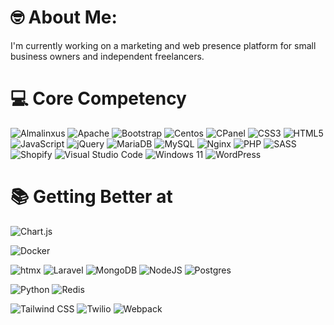 # 🤓 About Me:
I'm currently working on a marketing and web presence platform for small business owners and independent freelancers.

# 💻 Core Competency
![Almalinxus](https://img.shields.io/badge/AlmaLinux-000000.svg?style=for-the-badge&logo=AlmaLinux&logoColor=white)
![Apache](https://img.shields.io/badge/Apache-D22128.svg?style=for-the-badge&logo=Apache&logoColor=white)
![Bootstrap](https://img.shields.io/badge/bootstrap-%238511FA.svg?style=for-the-badge&logo=bootstrap&logoColor=white)
![Centos](https://img.shields.io/badge/CentOS-262577.svg?style=for-the-badge&logo=CentOS&logoColor=white)
![CPanel](https://img.shields.io/badge/cPanel-FF6C2C.svg?style=for-the-badge&logo=cPanel&logoColor=white)
![CSS3](https://img.shields.io/badge/css3-%231572B6.svg?style=for-the-badge&logo=css3&logoColor=white)
![HTML5](https://img.shields.io/badge/html5-%23E34F26.svg?style=for-the-badge&logo=html5&logoColor=white)
![JavaScript](https://img.shields.io/badge/javascript-%23323330.svg?style=for-the-badge&logo=javascript&logoColor=%23F7DF1E)
![jQuery](https://img.shields.io/badge/jquery-%230769AD.svg?style=for-the-badge&logo=jquery&logoColor=white)
![MariaDB](https://img.shields.io/badge/MariaDB-003545?style=for-the-badge&logo=mariadb&logoColor=white)
![MySQL](https://img.shields.io/badge/mysql-4479A1.svg?style=for-the-badge&logo=mysql&logoColor=white)
![Nginx](https://img.shields.io/badge/nginx-%23009639.svg?style=for-the-badge&logo=nginx&logoColor=white)
![PHP](https://img.shields.io/badge/php-%23777BB4.svg?style=for-the-badge&logo=php&logoColor=white)
![SASS](https://img.shields.io/badge/SASS-hotpink.svg?style=for-the-badge&logo=SASS&logoColor=white)
![Shopify](https://img.shields.io/badge/Shopify-7AB55C.svg?style=for-the-badge&logo=Shopify&logoColor=white)
![Visual Studio Code](https://img.shields.io/badge/Visual%20Studio%20Code-0078d7.svg?style=for-the-badge&logo=visual-studio-code&logoColor=white)
![Windows 11](https://img.shields.io/badge/Windows%2011-%230079d5.svg?style=for-the-badge&logo=Windows%2011&logoColor=white)
![WordPress](https://img.shields.io/badge/WordPress-%23117AC9.svg?style=for-the-badge&logo=WordPress&logoColor=white)

# 📚 Getting Better at
<!--
![Adobe Illustrator](https://img.shields.io/badge/adobe%20illustrator-%23FF9A00.svg?style=for-the-badge&logo=adobe%20illustrator&logoColor=white)
![Adobe Photoshop](https://img.shields.io/badge/adobe%20photoshop-%2331A8FF.svg?style=for-the-badge&logo=adobe%20photoshop&logoColor=white)
![Canva](https://img.shields.io/badge/Canva-%2300C4CC.svg?style=for-the-badge&logo=Canva&logoColor=white)
//-->
![Chart.js](https://img.shields.io/badge/chart.js-F5788D.svg?style=for-the-badge&logo=chart.js&logoColor=white)
<!--
![DigitalOcean](https://img.shields.io/badge/DigitalOcean-%230167ff.svg?style=for-the-badge&logo=digitalOcean&logoColor=white)
//-->
![Docker](https://img.shields.io/badge/docker-%230db7ed.svg?style=for-the-badge&logo=docker&logoColor=white)
<!--
![Figma](https://img.shields.io/badge/figma-%23F24E1E.svg?style=for-the-badge&logo=figma&logoColor=white)
![GitHub](https://img.shields.io/badge/github-%23121011.svg?style=for-the-badge&logo=github&logoColor=white)
![Google Ads](https://img.shields.io/badge/Google%20Ads-4285F4.svg?style=for-the-badge&logo=Google-Ads&logoColor=white)
![Google Analytics](https://img.shields.io/badge/Google%20Analytics-E37400.svg?style=for-the-badge&logo=Google-Analytics&logoColor=white)
//-->
![htmx](https://img.shields.io/static/v1?style=for-the-badge&message=htmx&color=3366CC&logo=htmx&logoColor=FFFFFF&label=)
![Laravel](https://img.shields.io/badge/laravel-%23FF2D20.svg?style=for-the-badge&logo=laravel&logoColor=white)
![MongoDB](https://img.shields.io/badge/MongoDB-%234ea94b.svg?style=for-the-badge&logo=mongodb&logoColor=white)
![NodeJS](https://img.shields.io/badge/node.js-6DA55F?style=for-the-badge&logo=node.js&logoColor=white)
![Postgres](https://img.shields.io/badge/postgres-%23316192.svg?style=for-the-badge&logo=postgresql&logoColor=white)
<!--
![PowerShell](https://img.shields.io/badge/PowerShell-%235391FE.svg?style=for-the-badge&logo=powershell&logoColor=white)
//-->
![Python](https://img.shields.io/badge/python-3670A0?style=for-the-badge&logo=python&logoColor=ffdd54)
![Redis](https://img.shields.io/badge/redis-%23DD0031.svg?style=for-the-badge&logo=redis&logoColor=white)
<!--
![Shell Script](https://img.shields.io/badge/shell_script-%23121011.svg?style=for-the-badge&logo=gnu-bash&logoColor=white)
//-->
![Tailwind CSS](https://img.shields.io/static/v1?style=for-the-badge&message=Tailwind+CSS&color=222222&logo=Tailwind+CSS&logoColor=06B6D4&label=)
![Twilio](https://img.shields.io/badge/Twilio-F22F46?style=for-the-badge&logo=Twilio&logoColor=white)
![Webpack](https://img.shields.io/badge/Webpack-8DD6F9.svg?style=for-the-badge&logo=Webpack&logoColor=black)
<!--
# 📊 GitHub Stats:
![](https://github-readme-stats.vercel.app/api?username=WebTechLabs&theme=vision-friendly-dark&hide_border=false&include_all_commits=false&count_private=false)<br/>
![](https://github-readme-streak-stats.herokuapp.com/?user=WebTechLabs&theme=vision-friendly-dark&hide_border=false)<br/>
![](https://github-readme-stats.vercel.app/api/top-langs/?username=WebTechLabs&theme=vision-friendly-dark&hide_border=false&include_all_commits=false&count_private=false&layout=compact)

### ✍️ Random Dev Quote
![](https://quotes-github-readme.vercel.app/api?type=horizontal&theme=gruvbox)
-->
<!-- Proudly created with GPRM ( https://gprm.itsvg.in ) -->
